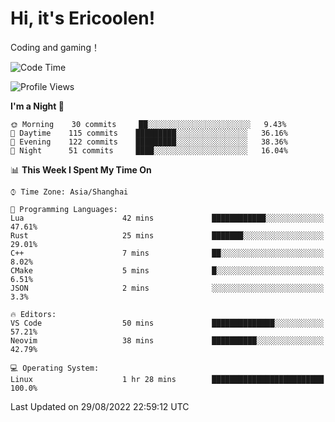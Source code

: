 # Hi, it's Ericoolen!
Coding and gaming！

<!--START_SECTION:waka-->
![Code Time](http://img.shields.io/badge/Code%20Time-349%20hrs%2033%20mins-blue)

![Profile Views](http://img.shields.io/badge/Profile%20Views-1-blue)

**I'm a Night 🦉** 

```text
🌞 Morning    30 commits     ██░░░░░░░░░░░░░░░░░░░░░░░   9.43% 
🌆 Daytime    115 commits    █████████░░░░░░░░░░░░░░░░   36.16% 
🌃 Evening    122 commits    █████████░░░░░░░░░░░░░░░░   38.36% 
🌙 Night      51 commits     ████░░░░░░░░░░░░░░░░░░░░░   16.04%

```


📊 **This Week I Spent My Time On** 

```text
⌚︎ Time Zone: Asia/Shanghai

💬 Programming Languages: 
Lua                      42 mins             ████████████░░░░░░░░░░░░░   47.61% 
Rust                     25 mins             ███████░░░░░░░░░░░░░░░░░░   29.01% 
C++                      7 mins              ██░░░░░░░░░░░░░░░░░░░░░░░   8.02% 
CMake                    5 mins              █░░░░░░░░░░░░░░░░░░░░░░░░   6.51% 
JSON                     2 mins              ░░░░░░░░░░░░░░░░░░░░░░░░░   3.3%

🔥 Editors: 
VS Code                  50 mins             ██████████████░░░░░░░░░░░   57.21% 
Neovim                   38 mins             ██████████░░░░░░░░░░░░░░░   42.79%

💻 Operating System: 
Linux                    1 hr 28 mins        █████████████████████████   100.0%

```


 Last Updated on 29/08/2022 22:59:12 UTC
<!--END_SECTION:waka-->

